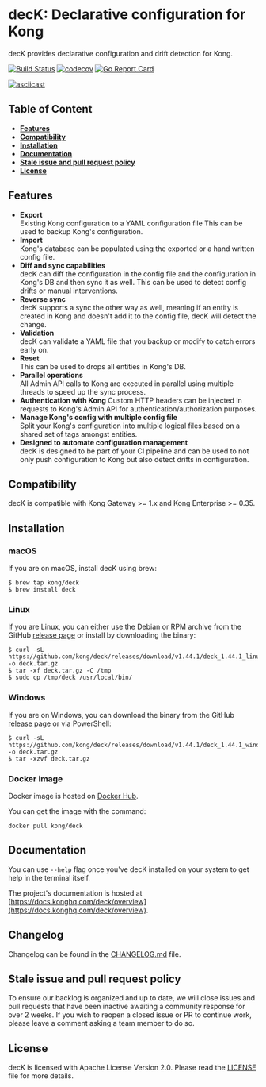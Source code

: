 # decK: Declarative configuration for Kong

decK provides declarative configuration and drift detection for Kong.

[![Build Status](https://github.com/kong/deck/workflows/CI%20Test/badge.svg)](https://github.com/kong/deck/actions?query=branch%3Amain+event%3Apush)
[![codecov](https://codecov.io/gh/Kong/deck/branch/main/graph/badge.svg?token=m9WNK9rFEG)](https://codecov.io/gh/Kong/deck)
[![Go Report Card](https://goreportcard.com/badge/github.com/kong/deck)](https://goreportcard.com/report/github.com/kong/deck)

[![asciicast](https://asciinema.org/a/238318.svg)](https://asciinema.org/a/238318)

## Table of Content

- [**Features**](#features)
- [**Compatibility**](#compatibility)
- [**Installation**](#installation)
- [**Documentation**](#documentation)
- [**Stale issue and pull request policy**](#stale-issue-and-pull-request-policy)
- [**License**](#license)

## Features

- **Export**  
  Existing Kong configuration to a YAML configuration file
  This can be used to backup Kong's configuration.
- **Import**  
  Kong's database can be populated using the exported or a hand written config
  file.
- **Diff and sync capabilities**  
  decK can diff the configuration in the config file and
  the configuration in Kong's DB and then sync it as well.
  This can be used to detect config drifts or manual interventions.
- **Reverse sync**  
  decK supports a sync the other way as well, meaning if an
  entity is created in Kong and doesn't add it to the config file,
  decK will detect the change.
- **Validation**  
  decK can validate a YAML file that you backup or modify to catch errors
  early on.
- **Reset**  
  This can be used to drops all entities in Kong's DB.
- **Parallel operations**  
  All Admin API calls to Kong are executed in parallel using multiple
  threads to speed up the sync process.
- **Authentication with Kong**
  Custom HTTP headers can be injected in requests to Kong's Admin API
  for authentication/authorization purposes.
- **Manage Kong's config with multiple config file**  
  Split your Kong's configuration into multiple logical files based on a shared
  set of tags amongst entities.
- **Designed to automate configuration management**  
  decK is designed to be part of your CI pipeline and can be used to not only
  push configuration to Kong but also detect drifts in configuration.

## Compatibility

decK is compatible with Kong Gateway >= 1.x and Kong Enterprise >= 0.35.

## Installation

### macOS

If you are on macOS, install decK using brew:

```shell
$ brew tap kong/deck
$ brew install deck
```

### Linux

If you are Linux, you can either use the Debian or RPM archive from
the GitHub [release page](https://github.com/kong/deck/releases)
or install by downloading the binary:

```shell
$ curl -sL https://github.com/kong/deck/releases/download/v1.44.1/deck_1.44.1_linux_amd64.tar.gz -o deck.tar.gz
$ tar -xf deck.tar.gz -C /tmp
$ sudo cp /tmp/deck /usr/local/bin/
```

### Windows

If you are on Windows, you can download the binary from the GitHub
[release page](https://github.com/kong/deck/releases) or via PowerShell:

```shell
$ curl -sL https://github.com/kong/deck/releases/download/v1.44.1/deck_1.44.1_windows_amd64.tar.gz -o deck.tar.gz
$ tar -xzvf deck.tar.gz
```

### Docker image

Docker image is hosted on [Docker Hub](https://hub.docker.com/r/kong/deck).

You can get the image with the command:

```
docker pull kong/deck
```

## Documentation

You can use `--help` flag once you've decK installed on your system
to get help in the terminal itself.

The project's documentation is hosted at
[https://docs.konghq.com/deck/overview](https://docs.konghq.com/deck/overview).

## Changelog

Changelog can be found in the [CHANGELOG.md](CHANGELOG.md) file.

## Stale issue and pull request policy

To ensure our backlog is organized and up to date, we will close issues and
pull requests that have been inactive awaiting a community response for over 2
weeks. If you wish to reopen a closed issue or PR to continue work, please
leave a comment asking a team member to do so.

## License

decK is licensed with Apache License Version 2.0.
Please read the [LICENSE](LICENSE) file for more details.
